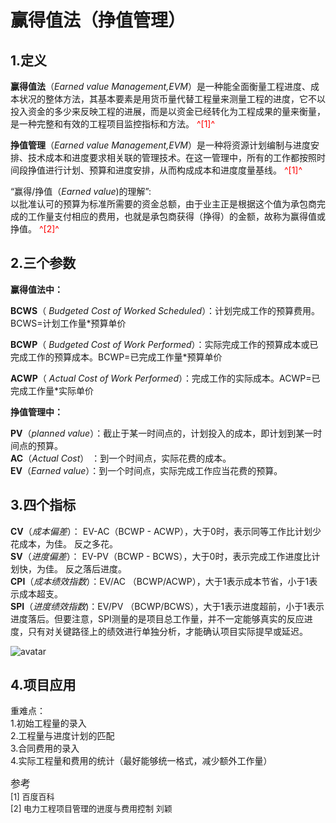 # 赢得值法（挣值管理）
## 1.定义
**赢得值法**（*Earned value Management,EVM*）是一种能全面衡量工程进度、成本状况的整体方法，其基本要素是用货币量代替工程量来测量工程的进度，它不以投入资金的多少来反映工程的进展，而是以资金已经转化为工程成果的量来衡量，是一种完整和有效的工程项目监控指标和方法。 <font color=FF0000> ^[1]^</font> 

**挣值管理**（*Earned value Management,EVM*）是一种将资源计划编制与进度安排、技术成本和进度要求相关联的管理技术。在这一管理中，所有的工作都按照时间段挣值进行计划、预算和进度安排，从而构成成本和进度度量基线。<font color=FF0000> ^[1]^</font>

“赢得/挣值（*Earned value*)的理解”:  
以批准认可的预算为标准所需要的资金总额，由于业主正是根据这个值为承包商完成的工作量支付相应的费用，也就是承包商获得（挣得）的金额，故称为赢得值或挣值。<font color=FF0000> ^[2]^</font>


## 2.三个参数
**赢得值法中：**

**BCWS**（ *Budgeted Cost of Worked Scheduled*）：计划完成工作的预算费用。BCWS=计划工作量*预算单价  

**BCWP**（ *Budgeted Cost of Work Performed*）：实际完成工作的预算成本或已完成工作的预算成本。BCWP=已完成工作量*预算单价

**ACWP**（ *Actual Cost of Work Performed*）：完成工作的实际成本。ACWP=已完成工作量*实际单价

**挣值管理中：**

**PV**（*planned value*）：截止于某一时间点的，计划投入的成本，即计划到某一时间点的预算。  
**AC**（*Actual Cost*） ：到一个时间点，实际花费的成本。  
**EV**（*Earned value*）：到一个时间点，实际完成工作应当花费的预算。

## 3.四个指标

**CV**（*成本偏差*）： EV-AC（BCWP - ACWP），大于0时，表示同等工作比计划少花成本，为佳。 反之多花。  
**SV**（*进度偏差*）： EV-PV（BCWP - BCWS），大于0时，表示完成工作进度比计划快，为佳。 反之落后进度。  
**CPI**（*成本绩效指数*）：EV/AC （BCWP/ACWP），大于1表示成本节省，小于1表示成本超支。  
**SPI**（*进度绩效指数*)：EV/PV （BCWP/BCWS），大于1表示进度超前，小于1表示进度落后。但要注意，SPI测量的是项目总工作量，并不一定能够真实的反应进度，只有对关键路径上的绩效进行单独分析，才能确认项目实际提早或延迟。

![avatar](C:\Users\美好的开始\Pictures\赢得值法.jpg)


## 4.项目应用
重难点：  
1.初始工程量的录入  
2.工程量与进度计划的匹配  
3.合同费用的录入  
4.实际工程量和费用的统计（最好能够统一格式，减少额外工作量）



<font size=3>参考</font>  
<font size=2>[1] 百度百科 </font>  
<font size=2>[2] 电力工程项目管理的进度与费用控制 刘颖 </font>